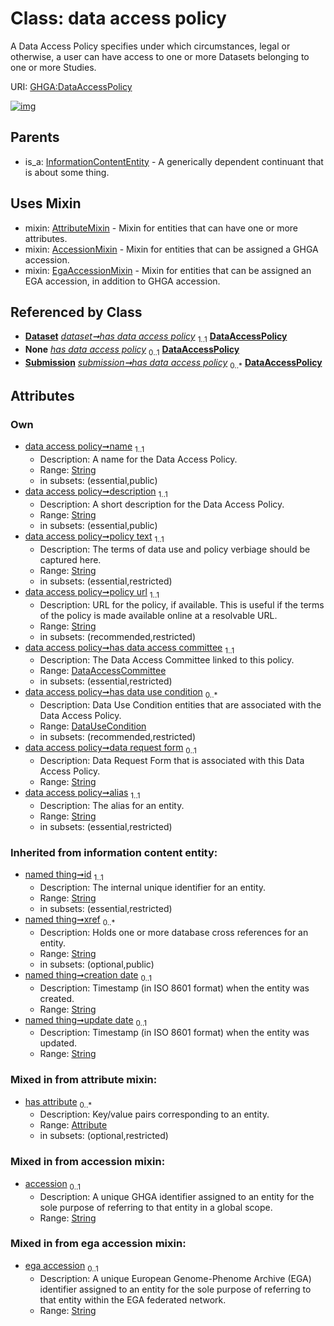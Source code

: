 
# Class: data access policy


A Data Access Policy specifies under which circumstances, legal or otherwise, a user can have access to one or more Datasets belonging to one or more Studies.

URI: [GHGA:DataAccessPolicy](https://w3id.org/GHGA/DataAccessPolicy)


[![img](https://yuml.me/diagram/nofunky;dir:TB/class/[Submission],[InformationContentEntity],[EgaAccessionMixin],[Dataset],[DataUseCondition],[DataUseCondition]<has%20data%20use%20condition%200..*-++[DataAccessPolicy&#124;name:string;description:string;policy_text:string;policy_url:string;data_request_form:string%20%3F;alias:string;accession:string%20%3F;ega_accession:string%20%3F;id(i):string;xref(i):string%20*;creation_date(i):string%20%3F;update_date(i):string%20%3F;schema_type(i):string%20%3F;schema_version(i):string%20%3F],[DataAccessCommittee]<has%20data%20access%20committee%201..1-++[DataAccessPolicy],[Dataset]++-%20has%20data%20access%20policy%201..1>[DataAccessPolicy],[Dataset]-%20has%20data%20access%20policy(i)%200..1>[DataAccessPolicy],[Submission]-%20has%20data%20access%20policy(i)%200..1>[DataAccessPolicy],[Submission]++-%20has%20data%20access%20policy%200..*>[DataAccessPolicy],[DataAccessPolicy]uses%20-.->[AttributeMixin],[DataAccessPolicy]uses%20-.->[AccessionMixin],[DataAccessPolicy]uses%20-.->[EgaAccessionMixin],[InformationContentEntity]^-[DataAccessPolicy],[DataAccessCommittee],[AttributeMixin],[Attribute],[AccessionMixin])](https://yuml.me/diagram/nofunky;dir:TB/class/[Submission],[InformationContentEntity],[EgaAccessionMixin],[Dataset],[DataUseCondition],[DataUseCondition]<has%20data%20use%20condition%200..*-++[DataAccessPolicy&#124;name:string;description:string;policy_text:string;policy_url:string;data_request_form:string%20%3F;alias:string;accession:string%20%3F;ega_accession:string%20%3F;id(i):string;xref(i):string%20*;creation_date(i):string%20%3F;update_date(i):string%20%3F;schema_type(i):string%20%3F;schema_version(i):string%20%3F],[DataAccessCommittee]<has%20data%20access%20committee%201..1-++[DataAccessPolicy],[Dataset]++-%20has%20data%20access%20policy%201..1>[DataAccessPolicy],[Dataset]-%20has%20data%20access%20policy(i)%200..1>[DataAccessPolicy],[Submission]-%20has%20data%20access%20policy(i)%200..1>[DataAccessPolicy],[Submission]++-%20has%20data%20access%20policy%200..*>[DataAccessPolicy],[DataAccessPolicy]uses%20-.->[AttributeMixin],[DataAccessPolicy]uses%20-.->[AccessionMixin],[DataAccessPolicy]uses%20-.->[EgaAccessionMixin],[InformationContentEntity]^-[DataAccessPolicy],[DataAccessCommittee],[AttributeMixin],[Attribute],[AccessionMixin])

## Parents

 *  is_a: [InformationContentEntity](InformationContentEntity.md) - A generically dependent continuant that is about some thing.

## Uses Mixin

 *  mixin: [AttributeMixin](AttributeMixin.md) - Mixin for entities that can have one or more attributes.
 *  mixin: [AccessionMixin](AccessionMixin.md) - Mixin for entities that can be assigned a GHGA accession.
 *  mixin: [EgaAccessionMixin](EgaAccessionMixin.md) - Mixin for entities that can be assigned an EGA accession, in addition to GHGA accession.

## Referenced by Class

 *  **[Dataset](Dataset.md)** *[dataset➞has data access policy](dataset_has_data_access_policy.md)*  <sub>1..1</sub>  **[DataAccessPolicy](DataAccessPolicy.md)**
 *  **None** *[has data access policy](has_data_access_policy.md)*  <sub>0..1</sub>  **[DataAccessPolicy](DataAccessPolicy.md)**
 *  **[Submission](Submission.md)** *[submission➞has data access policy](submission_has_data_access_policy.md)*  <sub>0..\*</sub>  **[DataAccessPolicy](DataAccessPolicy.md)**

## Attributes


### Own

 * [data access policy➞name](data_access_policy_name.md)  <sub>1..1</sub>
     * Description: A name for the Data Access Policy.
     * Range: [String](types/String.md)
     * in subsets: (essential,public)
 * [data access policy➞description](data_access_policy_description.md)  <sub>1..1</sub>
     * Description: A short description for the Data Access Policy.
     * Range: [String](types/String.md)
     * in subsets: (essential,public)
 * [data access policy➞policy text](data_access_policy_policy_text.md)  <sub>1..1</sub>
     * Description: The terms of data use and policy verbiage should be captured here.
     * Range: [String](types/String.md)
     * in subsets: (essential,restricted)
 * [data access policy➞policy url](data_access_policy_policy_url.md)  <sub>1..1</sub>
     * Description: URL for the policy, if available. This is useful if the terms of the policy is made available online at a resolvable URL.
     * Range: [String](types/String.md)
     * in subsets: (recommended,restricted)
 * [data access policy➞has data access committee](data_access_policy_has_data_access_committee.md)  <sub>1..1</sub>
     * Description: The Data Access Committee linked to this policy.
     * Range: [DataAccessCommittee](DataAccessCommittee.md)
     * in subsets: (essential,restricted)
 * [data access policy➞has data use condition](data_access_policy_has_data_use_condition.md)  <sub>0..\*</sub>
     * Description: Data Use Condition entities that are associated with the Data Access Policy.
     * Range: [DataUseCondition](DataUseCondition.md)
     * in subsets: (recommended,restricted)
 * [data access policy➞data request form](data_access_policy_data_request_form.md)  <sub>0..1</sub>
     * Description: Data Request Form that is associated with this Data Access Policy.
     * Range: [String](types/String.md)
 * [data access policy➞alias](data_access_policy_alias.md)  <sub>1..1</sub>
     * Description: The alias for an entity.
     * Range: [String](types/String.md)
     * in subsets: (essential,restricted)

### Inherited from information content entity:

 * [named thing➞id](named_thing_id.md)  <sub>1..1</sub>
     * Description: The internal unique identifier for an entity.
     * Range: [String](types/String.md)
     * in subsets: (essential,restricted)
 * [named thing➞xref](named_thing_xref.md)  <sub>0..\*</sub>
     * Description: Holds one or more database cross references for an entity.
     * Range: [String](types/String.md)
     * in subsets: (optional,public)
 * [named thing➞creation date](named_thing_creation_date.md)  <sub>0..1</sub>
     * Description: Timestamp (in ISO 8601 format) when the entity was created.
     * Range: [String](types/String.md)
 * [named thing➞update date](named_thing_update_date.md)  <sub>0..1</sub>
     * Description: Timestamp (in ISO 8601 format) when the entity was updated.
     * Range: [String](types/String.md)

### Mixed in from attribute mixin:

 * [has attribute](has_attribute.md)  <sub>0..\*</sub>
     * Description: Key/value pairs corresponding to an entity.
     * Range: [Attribute](Attribute.md)
     * in subsets: (optional,restricted)

### Mixed in from accession mixin:

 * [accession](accession.md)  <sub>0..1</sub>
     * Description: A unique GHGA identifier assigned to an entity for the sole purpose of referring to that entity in a global scope.
     * Range: [String](types/String.md)

### Mixed in from ega accession mixin:

 * [ega accession](ega_accession.md)  <sub>0..1</sub>
     * Description: A unique European Genome-Phenome Archive (EGA) identifier assigned to an entity for the sole purpose of referring to that entity within the EGA federated network.
     * Range: [String](types/String.md)
